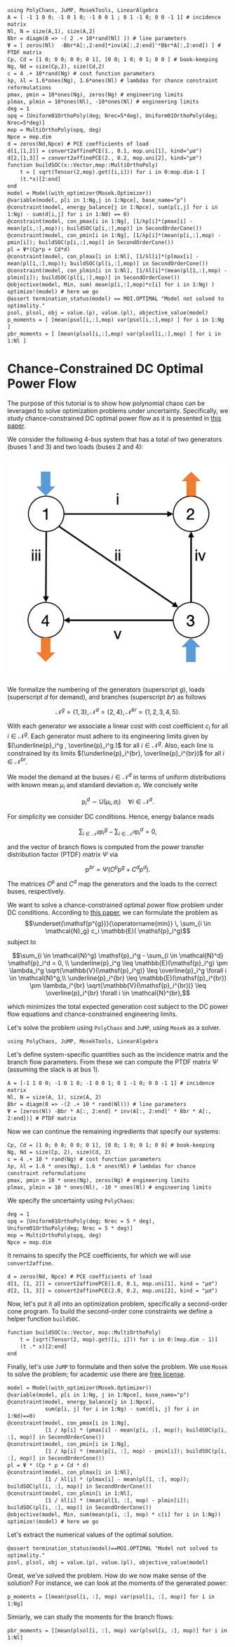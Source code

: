 ```@setup mysetup
using PolyChaos, JuMP, MosekTools, LinearAlgebra
A = [ -1 1 0 0; -1 0 1 0; -1 0 0 1 ; 0 1 -1 0; 0 0 -1 1] # incidence matrix
Nl, N = size(A,1), size(A,2)
Bbr = diagm(0 => -( 2 .+ 10*rand(Nl) )) # line parameters
Ψ = [ zeros(Nl)  -Bbr*A[:,2:end]*inv(A[:,2:end]'*Bbr*A[:,2:end]) ] # PTDF matrix
Cp, Cd = [1 0; 0 0; 0 0; 0 1], [0 0; 1 0; 0 1; 0 0 ] # book-keeping
Ng, Nd = size(Cp,2), size(Cd,2)
c = 4 .+ 10*rand(Ng) # cost function parameters
λp, λl = 1.6*ones(Ng), 1.6*ones(Nl) # lambdas for chance constraint reformulations
pmax, pmin = 10*ones(Ng), zeros(Ng) # engineering limits
plmax, plmin = 10*ones(Nl), -10*ones(Nl) # engineering limits
deg = 1
opq = [Uniform01OrthoPoly(deg; Nrec=5*deg), Uniform01OrthoPoly(deg; Nrec=5*deg)]
mop = MultiOrthoPoly(opq, deg)
Npce = mop.dim
d = zeros(Nd,Npce) # PCE coefficients of load
d[1,[1,2]] = convert2affinePCE(1., 0.1, mop.uni[1], kind="μσ")
d[2,[1,3]] = convert2affinePCE(2., 0.2, mop.uni[2], kind="μσ")
function buildSOC(x::Vector,mop::MultiOrthoPoly)
    t = [ sqrt(Tensor(2,mop).get([i,i])) for i in 0:mop.dim-1 ]
    (t.*x)[2:end]
end
model = Model(with_optimizer(Mosek.Optimizer))
@variable(model, p[i in 1:Ng,j in 1:Npce], base_name="p")
@constraint(model, energy_balance[j in 1:Npce], sum(p[i,j] for i in 1:Ng) - sum(d[i,j] for i in 1:Nd) == 0)
@constraint(model, con_pmax[i in 1:Ng], [1/λp[i]*(pmax[i] - mean(p[i,:],mop)); buildSOC(p[i,:],mop)] in SecondOrderCone())
@constraint(model, con_pmin[i in 1:Ng], [1/λp[i]*(mean(p[i,:],mop) - pmin[i]); buildSOC(p[i,:],mop)] in SecondOrderCone())
pl = Ψ*(Cp*p + Cd*d)
@constraint(model, con_plmax[i in 1:Nl], [1/λl[i]*(plmax[i] - mean(pl[1,:],mop)); buildSOC(pl[i,:],mop)] in SecondOrderCone())
@constraint(model, con_plmin[i in 1:Nl], [1/λl[i]*(mean(pl[1,:],mop) - plmin[i]); buildSOC(pl[i,:],mop)] in SecondOrderCone())
@objective(model, Min, sum( mean(p[i,:],mop)*c[i] for i in 1:Ng) )
optimize!(model) # here we go
@assert termination_status(model) == MOI.OPTIMAL "Model not solved to optimality."
psol, plsol, obj = value.(p), value.(pl), objective_value(model)
p_moments = [ [mean(psol[i,:],mop) var(psol[i,:],mop) ] for i in 1:Ng ]
pbr_moments = [ [mean(plsol[i,:],mop) var(plsol[i,:],mop) ] for i in 1:Nl ]
```

# Chance-Constrained DC Optimal Power Flow

The purpose of this tutorial is to show how polynomial chaos can be leveraged to solve optimization problems under uncertainty.
Specifically, we study chance-constrained DC optimal power flow as it is presented in [this paper](https://www.sciencedirect.com/science/article/pii/S235246771830105X).

We consider the following 4-bus system that has a total of two generators (buses 1 and 3) and two loads (buses 2 and 4):

![4-bus system](assets/DCsOPF_drawing.png)

We formalize the numbering of the generators (superscript $g$), loads (superscript $d$ for demand), and branches (superscript $br$) as follows

```math
\mathcal{N}^g = \{ 1, 3\}, \, \mathcal{N}^d = \{ 2, 4\}, \, \mathcal{N}^{br} = \{ 1, 2, 3, 4, 5 \}.
```

With each generator we associate a linear cost with cost coefficient $c_i$ for all $i \in \mathcal{N}^g$.
Each generator must adhere to its engineering limits given by $(\underline{p}_i^g , \overline{p}_i^g )$ for all $i \in \mathcal{N}^g$.
Also, each line is constrained by its limits $(\underline{p}_i^{br}, \overline{p}_i^{br})$ for all $i \in \mathcal{N}^{br}$.

We model the demand at the buses $i \in \mathcal{N}^d$ in terms of uniform distributions with known mean $\mu_i$ and standard deviation $\sigma_i$.
We concisely write

```math
\mathsf{p}_i^d \sim \mathsf{U}(\mu_i, \sigma_i) \quad \forall i \in \mathcal{N}^d.
```

For simplicity we consider DC conditions.
Hence, energy balance reads

```math
\sum_{i \in \mathcal{N}^g} \mathsf{p}_i^g - \sum_{i \in \mathcal{N}^d} \mathsf{p}_i^d = 0,
```

and the vector of branch flows is computed from the power transfer distribution factor (PTDF) matrix $\Psi$ via

```math
\mathsf{p}^{br} = \Psi (C^p\mathsf{p}^g + C^d\mathsf{p}^d).
```

The matrices $C^p$ and $C^d$ map the generators and the loads to the correct buses, respectively.

We want to solve a chance-constrained optimal power flow problem under DC conditions.
According to [this paper](https://www.sciencedirect.com/science/article/pii/S235246771830105X), we can formulate the problem as
$$\underset{\mathsf{p^{g}}}{\operatorname{min}} \, \sum_{i \in \mathcal{N}_g} c_i \mathbb{E}( \mathsf{p}_i^g)$$
subject to

```math
\sum_{i \in \mathcal{N}^g} \mathsf{p}_i^g - \sum_{i \in \mathcal{N}^d} \mathsf{p}_i^d = 0, \\
\underline{p}_i^g \leq \mathbb{E}(\mathsf{p}_i^g) \pm \lambda_i^g \sqrt{\mathbb{V}(\mathsf{p}_i^g)} \leq \overline{p}_i^g  \forall i \in \mathcal{N}^g,\\
\underline{p}_i^{br} \leq \mathbb{E}(\mathsf{p}_i^{br}) \pm \lambda_i^{br} \sqrt{\mathbb{V}(\mathsf{p}_i^{br})} \leq \overline{p}_i^{br} \forall i \in \mathcal{N}^{br},
```

which minimizes the total expected generation cost subject to the DC power flow equations and chance-constrained engineering limits.

Let's solve the problem using `PolyChaos` and `JuMP`, using `Mosek` as a solver.

```@example mysetup
using PolyChaos, JuMP, MosekTools, LinearAlgebra
```

Let's define system-specific quantities such as the incidence matrix and the branch flow parameters.
From these we can compute the PTDF matrix $\Psi$ (assuming the slack is at bus 1).

```@example mysetup
A = [-1 1 0 0; -1 0 1 0; -1 0 0 1; 0 1 -1 0; 0 0 -1 1] # incidence matrix
Nl, N = size(A, 1), size(A, 2)
Bbr = diagm(0 => -(2 .+ 10 * rand(Nl))) # line parameters
Ψ = [zeros(Nl) -Bbr * A[:, 2:end] * inv(A[:, 2:end]' * Bbr * A[:, 2:end])] # PTDF matrix
```

Now we can continue the remaining ingredients that specify our systems:

```@example mysetup
Cp, Cd = [1 0; 0 0; 0 0; 0 1], [0 0; 1 0; 0 1; 0 0] # book-keeping
Ng, Nd = size(Cp, 2), size(Cd, 2)
c = 4 .+ 10 * rand(Ng) # cost function parameters
λp, λl = 1.6 * ones(Ng), 1.6 * ones(Nl) # lambdas for chance constraint reformulations
pmax, pmin = 10 * ones(Ng), zeros(Ng) # engineering limits
plmax, plmin = 10 * ones(Nl), -10 * ones(Nl) # engineering limits
```

We specify the uncertainty using `PolyChaos`:

```@example mysetup
deg = 1
opq = [Uniform01OrthoPoly(deg; Nrec = 5 * deg), Uniform01OrthoPoly(deg; Nrec = 5 * deg)]
mop = MultiOrthoPoly(opq, deg)
Npce = mop.dim
```

It remains to specify the PCE coefficients, for which we will use `convert2affine`.

```@example mysetup
d = zeros(Nd, Npce) # PCE coefficients of load
d[1, [1, 2]] = convert2affinePCE(1.0, 0.1, mop.uni[1], kind = "μσ")
d[2, [1, 3]] = convert2affinePCE(2.0, 0.2, mop.uni[2], kind = "μσ")
```

Now, let's put it all into an optimization problem, specifically a second-order cone program.
To build the second-order cone constraints we define a helper function `buildSOC`.

```@example mysetup
function buildSOC(x::Vector, mop::MultiOrthoPoly)
    t = [sqrt(Tensor(2, mop).get([i, i])) for i in 0:(mop.dim - 1)]
    (t .* x)[2:end]
end
```

Finally, let's use `JuMP` to formulate and then solve the problem.
We use `Mosek` to solve the problem; for academic use there are [free license](https://www.mosek.com/products/academic-licenses/).

```@example mysetup
model = Model(with_optimizer(Mosek.Optimizer))
@variable(model, p[i in 1:Ng, j in 1:Npce], base_name="p")
@constraint(model, energy_balance[j in 1:Npce],
            sum(p[i, j] for i in 1:Ng) - sum(d[i, j] for i in 1:Nd)==0)
@constraint(model, con_pmax[i in 1:Ng],
            [1 / λp[i] * (pmax[i] - mean(p[i, :], mop)); buildSOC(p[i, :], mop)] in SecondOrderCone())
@constraint(model, con_pmin[i in 1:Ng],
            [1 / λp[i] * (mean(p[i, :], mop) - pmin[i]); buildSOC(p[i, :], mop)] in SecondOrderCone())
pl = Ψ * (Cp * p + Cd * d)
@constraint(model, con_plmax[i in 1:Nl],
            [1 / λl[i] * (plmax[i] - mean(pl[1, :], mop)); buildSOC(pl[i, :], mop)] in SecondOrderCone())
@constraint(model, con_plmin[i in 1:Nl],
            [1 / λl[i] * (mean(pl[1, :], mop) - plmin[i]); buildSOC(pl[i, :], mop)] in SecondOrderCone())
@objective(model, Min, sum(mean(p[i, :], mop) * c[i] for i in 1:Ng))
optimize!(model) # here we go
```

Let's extract the numerical values of the optimal solution.

```@example mysetup
@assert termination_status(model)==MOI.OPTIMAL "Model not solved to optimality."
psol, plsol, obj = value.(p), value.(pl), objective_value(model)
```

Great, we've solved the problem.
How do we now make sense of the solution?
For instance, we can look at the moments of the generated power:

```@example mysetup
p_moments = [[mean(psol[i, :], mop) var(psol[i, :], mop)] for i in 1:Ng]
```

Simiarly, we can study the moments for the branch flows:

```@example mysetup
pbr_moments = [[mean(plsol[i, :], mop) var(plsol[i, :], mop)] for i in 1:Nl]
```
